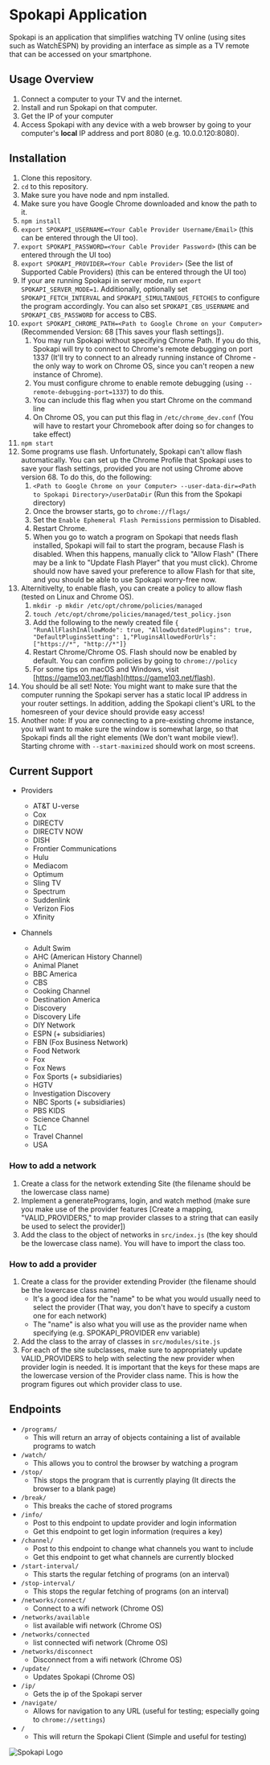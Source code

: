 # Spokapi Application

Spokapi is an application that simplifies watching TV online (using sites such as WatchESPN) by providing an interface as simple as a TV remote that can be accessed on your smartphone.

## Usage Overview
1. Connect a computer to your TV and the internet.
2. Install and run Spokapi on that computer.
3. Get the IP of your computer
4. Access Spokapi with any device with a web browser by going to your computer's **local** IP address and port 8080 (e.g. 10.0.0.120:8080).

## Installation
1. Clone this repository.
2. `cd` to this repository.
3. Make sure you have node and npm installed.
4. Make sure you have Google Chrome downloaded and know the path to it.
5. `npm install`
7. `export SPOKAPI_USERNAME=<Your Cable Provider Username/Email>` (this can be entered through the UI too). 
8. `export SPOKAPI_PASSWORD=<Your Cable Provider Password>` (this can be entered through the UI too)
9. `export SPOKAPI_PROVIDER=<Your Cable Provider>` (See the list of Supported Cable Providers) (this can be entered through the UI too)
10. If your are running Spokapi in server mode, run `export SPOKAPI_SERVER_MODE=1`. Additionally, optionally set `SPOKAPI_FETCH_INTERVAL` and `SPOKAPI_SIMULTANEOUS_FETCHES` to configure the program accordingly. You can also set `SPOKAPI_CBS_USERNAME` and `SPOKAPI_CBS_PASSWORD` for access to CBS.
11. `export SPOKAPI_CHROME_PATH=<Path to Google Chrome on your Computer>` (Recommended Version: 68 [This saves your flash settings]).
    1. You may run Spokapi without specifying Chrome Path. If you do this, Spokapi will try to connect to Chrome's remote debugging on port 1337 (It'll try to connect to an already running instance of Chrome - the only way to work on Chrome OS, since you can't reopen a new instance of Chrome).
    2. You must configure chrome to enable remote debugging (using `--remote-debugging-port=1337`) to do this.
    3. You can include this flag when you start Chrome on the command line
    4. On Chrome OS, you can put this flag in `/etc/chrome_dev.conf` (You will have to restart your Chromebook after doing so for changes to take effect)
12. `npm start`
13. Some programs use flash. Unfortunately, Spokapi can't allow flash automatically. You can set up the Chrome Profile that Spokapi uses to save your flash settings, provided you are not using Chrome above version 68. To do this, do the following:
    1. `<Path to Google Chrome on your Computer> --user-data-dir=<Path to Spokapi Directory>/userDataDir` (Run this from the Spokapi directory)
    2. Once the browser starts, go to `chrome://flags/`
    3. Set the `Enable Ephemeral Flash Permissions` permission to Disabled.
    4. Restart Chrome.
    5. When you go to watch a program on Spokapi that needs flash installed, Spokapi will fail to start the program, because Flash is disabled. When this happens, manually click to "Allow Flash" (There may be a link to "Update Flash Player" that you must click). Chrome should now have saved your preference to allow Flash for that site, and you should be able to use Spokapi worry-free now.
14. Alternitivelty, to enable flash, you can create a policy to allow flash (tested on Linux and Chrome OS).
    1. `mkdir -p mkdir /etc/opt/chrome/policies/managed`
    2. `touch /etc/opt/chrome/policies/managed/test_policy.json`
    3. Add the following to the newly created file `{ "RunAllFlashInAllowMode": true, "AllowOutdatedPlugins": true, "DefaultPluginsSetting": 1,"PluginsAllowedForUrls": ["https://*", "http://*"]}`
    4. Restart Chrome/Chrome OS. Flash should now be enabled by default. You can confirm policies by going to `chrome://policy`
    5. For some tips on macOS and Windows, visit [https://game103.net/flash](https://game103.net/flash).
15. You should be all set! Note: You might want to make sure that the computer running the Spokapi server has a static local IP address in your router settings. In addition, adding the Spokapi client's URL to the homesreen of your device should provide easy access!
16. Another note: If you are connecting to a pre-existing chrome instance, you will want to make sure the window is somewhat large, so that Spokapi finds all the right elements (We don't want mobile view!). Starting chrome with `--start-maximized` should work on most screens.

## Current Support
- Providers
    - AT&T U-verse
    - Cox
    - DIRECTV
    - DIRECTV NOW
    - DISH
    - Frontier Communications
    - Hulu
    - Mediacom
    - Optimum
    - Sling TV
    - Spectrum
    - Suddenlink
    - Verizon Fios
    - Xfinity
    
- Channels
    - Adult Swim
    - AHC (American History Channel)
    - Animal Planet
    - BBC America
    - CBS
    - Cooking Channel
    - Destination America
    - Discovery
    - Discovery Life
    - DIY Network
    - ESPN (+ subsidiaries)
    - FBN (Fox Business Network)
    - Food Network
    - Fox
    - Fox News
    - Fox Sports (+ subsidiaries)
    - HGTV
    - Investigation Discovery
    - NBC Sports (+ subsidiaries)
    - PBS KIDS
    - Science Channel
    - TLC
    - Travel Channel
    - USA

### How to add a network

1. Create a class for the network extending Site (the filename should be the lowercase class name)
2. Implement a generatePrograms, login, and watch method (make sure you make use of the provider features [Create a mapping, "VALID_PROVIDERS," to map provider classes to a string that can easily be used to select the provider])
3. Add the class to the object of networks in `src/index.js` (the key should be the lowercase class name). You will have to import the class too.

### How to add a provider

1. Create a class for the provider extending Provider (the filename should be the lowercase class name)
    - It's a good idea for the "name" to be what you would usually need to select the provider (That way, you don't have to specify a custom one for each network)
    - The "name" is also what you will use as the provider name when specifying (e.g. SPOKAPI_PROVIDER env variable)
2. Add the class to the array of classes in `src/modules/site.js`
3. For each of the site subclasses, make sure to appropriately update VALID_PROVIDERS to help with selecting the new provider when provider login is needed. It is important that the keys for these maps are the lowercase version of the Provider class name. This is how the program figures out which provider class to use.

## Endpoints
- `/programs/`
    - This will return an array of objects containing a list of available programs to watch
- `/watch/`
    - This allows you to control the browser by watching a program
- `/stop/`
    - This stops the program that is currently playing (It directs the browser to a blank page)
- `/break/`
    - This breaks the cache of stored programs
- `/info/`
    - Post to this endpoint to update provider and login information
    - Get this endpoint to get login information (requires a key)
- `/channel/`
    - Post to this endpoint to change what channels you want to include
    - Get this endpoint to get what channels are currently blocked
- `/start-interval/`
    - This starts the regular fetching of programs (on an interval)
- `/stop-interval/`
    - This stops the regular fetching of programs (on an interval)
- `/networks/connect/`
    - Connect to a wifi network (Chrome OS)
- `/networks/available`
    - list available wifi network (Chrome OS)
- `/networks/connected`
    - list connected wifi network (Chrome OS)
- `/networks/disconnect`
    - Disconnect from a wifi network (Chrome OS)
- `/update/`
    - Updates Spokapi (Chrome OS)
- `/ip/`
    - Gets the ip of the Spokapi server
- `/navigate/`
    - Allows for navigation to any URL (useful for testing; especially going to `chrome://settings`)
- `/`
    - This will return the Spokapi Client (Simple and useful for testing)

![Spokapi Logo](public/spokapi.png)
